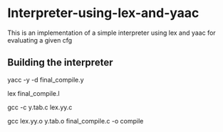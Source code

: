 # Interpreter-using-lex-and-yaac
This is an implementation of a simple interpreter using lex and yaac for evaluating a given cfg
## Building the interpreter
yacc -y -d final_compile.y

lex final_compile.l

gcc -c y.tab.c lex.yy.c

gcc lex.yy.o y.tab.o final_compile.c -o compile
